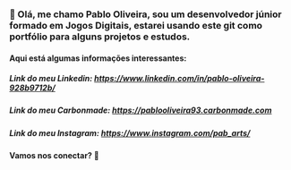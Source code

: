 ### 👋 Olá, me chamo Pablo Oliveira, sou um desenvolvedor júnior formado em Jogos Digitais, estarei usando este git como portfólio para alguns projetos e estudos.

#### Aqui está algumas informações interessantes:

##### Link do meu Linkedin: https://www.linkedin.com/in/pablo-oliveira-928b9712b/
##### Link do meu Carbonmade: https://pablooliveira93.carbonmade.com 
##### Link do meu Instagram: https://www.instagram.com/pab_arts/

#### Vamos nos conectar? 👋

<!---
pablooliveira23/pablooliveira23 is a ✨ special ✨ repository because its `README.md` (this file) appears on your GitHub profile.
You can click the Preview link to take a look at your changes.
--->
